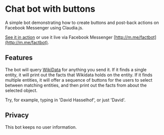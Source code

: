 # Chat bot with buttons

A simple bot demonstrating how to create buttons and post-back actions on Facebook Messenger using Claudia.js.

[See it in action](https://vimeo.com/170227112) or use it live via Facebook Messenger [http://m.me/factbot](http://m.me/factbot). 

## Features

The bot will query [WikiData](https://www.wikidata.org) for anything you send it. If it finds a single entity, it will print out the facts that Wikidata holds on the entity. If it finds multiple entities, it will offer a sequence of buttons for the users to select between matching entities, and then print out the facts from about the selected object. 

Try, for example, typing in 'David Hasselhof', or just 'David'.

## Privacy

This bot keeps no user information.

